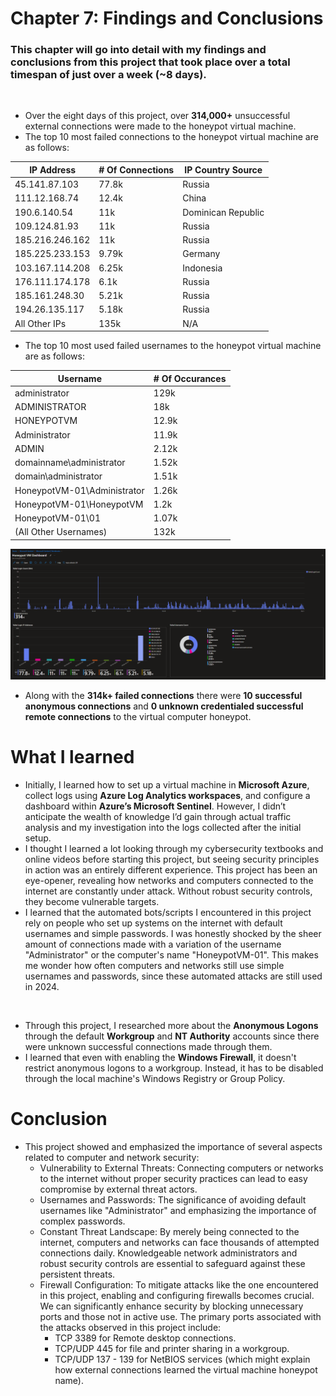 # Chapter 7: Findings and Conclusions

### This chapter will go into detail with my findings and conclusions from this project that took place over a total timespan of just over a week (~8 days).

&nbsp;

- Over the eight days of this project, over **314,000+** unsuccessful external connections were made to the honeypot virtual machine.
- The top 10 most failed connections to the honeypot virtual machine are as follows:

| IP Address      | # Of Connections | IP Country Source  |
| --------------- | ---------------- | ------------------ |
| 45.141.87.103   | 77.8k            | Russia             |
| 111.12.168.74   | 12.4k            | China              |
| 190.6.140.54    | 11k              | Dominican Republic |
| 109.124.81.93   | 11k              | Russia             |
| 185.216.246.162 | 11k              | Russia             |
| 185.225.233.153 | 9.79k            | Germany            |
| 103.167.114.208 | 6.25k            | Indonesia          |
| 176.111.174.178 | 6.1k             | Russia             |
| 185.161.248.30  | 5.21k            | Russia             |
| 194.26.135.117  | 5.18k            | Russia             |
| All Other IPs   | 135k             | N/A                |

- The top 10 most used failed usernames to the honeypot virtual machine are as follows:

| Username                    | # Of Occurances |
| --------------------------- | --------------- |
| administrator               | 129k            |
| ADMINISTRATOR               | 18k             |
| HONEYPOTVM                  | 12.9k           |
| Administrator               | 11.9k           |
| ADMIN                       | 2.12k           |
| domainname\administrator    | 1.52k           |
| domain\administrator        | 1.51k           |
| HoneypotVM-01\Administrator | 1.26k           |
| HoneypotVM-01\HoneypotVM    | 1.2k            |
| HoneypotVM-01\01            | 1.07k           |
| (All Other Usernames)       | 132k            |

![Screenshot of SIEM dashobard overview at end of project](https://raw.githubusercontent.com/skghprofile/Microsoft-Azure-SIEM-Project/main/images/c7-img1.PNG)

- Along with the **314k+ failed connections** there were **10 successful anonymous connections** and **0 unknown credentialed successful remote connections** to the virtual computer honeypot.

# What I learned

- Initially, I learned how to set up a virtual machine in **Microsoft Azure**, collect logs using **Azure Log Analytics workspaces**, and configure a dashboard within **Azure’s Microsoft Sentinel**. However, I didn’t anticipate the wealth of knowledge I’d gain through actual traffic analysis and my investigation into the logs collected after the initial setup.
- I thought I learned a lot looking through my cybersecurity textbooks and online videos before starting this project, but seeing security principles in action was an entirely different experience. This project has been an eye-opener, revealing how networks and computers connected to the internet are constantly under attack. Without robust security controls, they become vulnerable targets. 
- I learned that the automated bots/scripts I encountered in this project rely on people who set up systems on the internet with default usernames and simple passwords. I was honestly shocked by the sheer amount of connections made with a variation of the username "Administrator" or the computer's name "HoneypotVM-01". This makes me wonder how often computers and networks still use simple usernames and passwords, since these automated attacks are still used in 2024.

&nbsp;

- Through this project, I researched more about the **Anonymous Logons** through the default **Workgroup** and **NT Authority** accounts since there were unknown successful connections made through them.
- I learned that even with enabling the **Windows Firewall**, it doesn't restrict anonymous logons to a workgroup. Instead, it has to be disabled through the local machine's Windows Registry or Group Policy.

# Conclusion

- This project showed and emphasized the importance of several aspects related to computer and network security:
  - Vulnerability to External Threats: Connecting computers or networks to the internet without proper security practices can lead to easy compromise by external threat actors.
  - Usernames and Passwords: The significance of avoiding default usernames like "Administrator" and emphasizing the importance of complex passwords.
  -  Constant Threat Landscape: By merely being connected to the internet, computers and networks can face thousands of attempted connections daily. Knowledgeable network administrators and robust security controls are essential to safeguard against these persistent threats.
  - Firewall Configuration: To mitigate attacks like the one encountered in this project, enabling and configuring firewalls becomes crucial. We can significantly enhance security by blocking unnecessary ports and those not in active use. The primary ports associated with the attacks observed in this project include:
    -  TCP 3389 for Remote desktop connections.
    -  TCP/UDP 445 for file and printer sharing in a workgroup.
    -  TCP/UDP 137 - 139 for NetBIOS services (which might explain how external connections learned the virtual machine honeypot name).